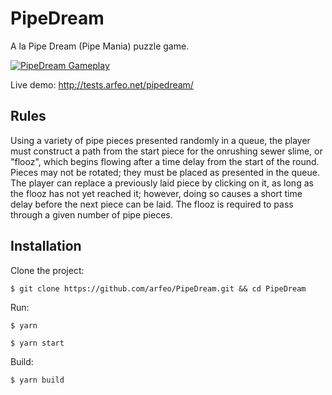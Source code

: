 # PipeDream

A la Pipe Dream (Pipe Mania) puzzle game.

[![PipeDream Gameplay](http://static.arfeo.net/pipedream/cover.png)](https://youtu.be/K1YZK74eRvI "PipeDream Gameplay")

Live demo: http://tests.arfeo.net/pipedream/

## Rules

Using a variety of pipe pieces presented randomly in a queue, the player must construct a path from the start piece for the onrushing sewer slime, or "flooz", which begins flowing after a time delay from the start of the round. Pieces may not be rotated; they must be placed as presented in the queue. The player can replace a previously laid piece by clicking on it, as long as the flooz has not yet reached it; however, doing so causes a short time delay before the next piece can be laid. The flooz is required to pass through a given number of pipe pieces.

## Installation

Clone the project:

```
$ git clone https://github.com/arfeo/PipeDream.git && cd PipeDream
```

Run:

```
$ yarn
```

```
$ yarn start
```

Build:

```
$ yarn build
```
